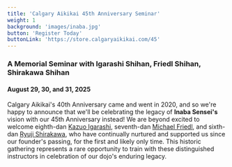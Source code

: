 ```yaml
---
title: 'Calgary Aikikai 45th Anniversary Seminar'
weight: 1
background: 'images/inaba.jpg'
button: 'Register Today'
buttonLink: 'https://store.calgaryaikikai.com/45'
---
```


### A Memorial Seminar with Igarashi Shihan, Friedl Shihan, Shirakawa Shihan
#### August 29, 30, and 31, 2025

Calgary Aikikai's 40th Anniversary came and went in 2020, and so we're happy to announce that we'll be celebrating the legacy of **Inaba Sensei's** vision with our 45th Anniversary instead! We are beyond excited to welcome eighth-dan [Kazuo Igarashi](https://igarashidojo.jp/english/english.html), seventh-dan [Michael Friedl](https://aikidoofashland.net), and sixth-dan [Ryuji Shirakawa](http://www.shinburenseijuku.com), who have continually nurtured and supported us since our founder's passing, for the first and likely only time. This historic gathering represents a rare opportunity to train with these distinguished instructors in celebration of our dojo's enduring legacy.
